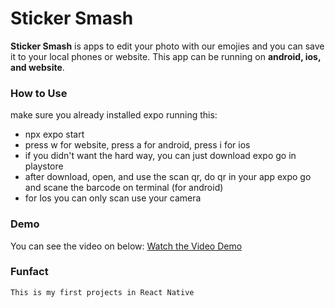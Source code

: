 # Sticker Smash
  **Sticker Smash** is apps to edit your photo with our emojies and you can save it to your local phones or website. This app can be running on **android, ios, and website**.

### How to Use
  make sure you already installed expo
  running this:
- npx expo start
- press w for website, press a for android, press i for ios
- if you didn't want the hard way, you can just download expo go in playstore
- after download, open, and use the scan qr, do qr in your app expo go and scane the barcode on terminal (for android)
- for Ios you can only scan use your camera


### Demo
  You can see the video on below:
  [Watch the Video Demo](https://docs.expo.dev/static/videos/tutorial/final.mp4)

### Funfact
  	This is my first projects in React Native